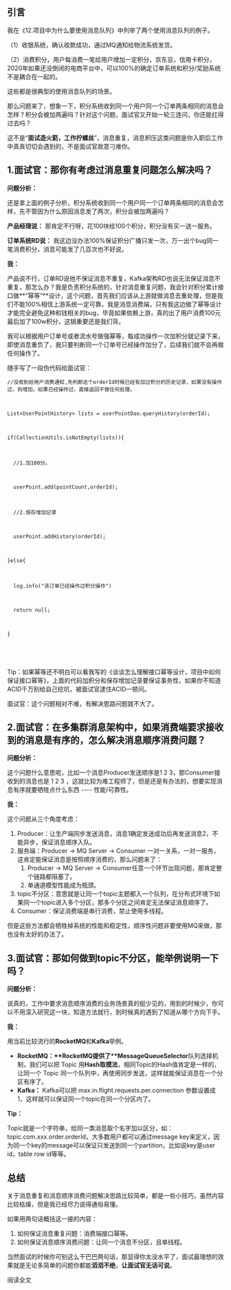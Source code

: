 ## 引言

我在《12.项目中为什么要使用消息队列》中列举了两个使用消息队列的例子。

（1）收银系统，确认收款成功，通过MQ通知给物流系统发货。

（2）消费积分，用户每消费一笔给用户增加一定积分，京东豆，信用卡积分，2020年如果还没倒闭的电商平台中，可以100%的确定订单系统和积分/奖励系统不是耦合在一起的。

这些都是很典型的使用消息队列的场景。

那么问题来了，想象一下，积分系统收到同一个用户同一个订单两条相同的消息会怎样？积分会被加两遍吗？针对这个问题，面试官又开始一轮三连问，你还能扛得过去吗？

这不是“**面试造火箭，工作拧螺丝**”，消息重复，消息积压这类问题是你入职后工作中真真切切会遇到的，不是面试官故意刁难你。



##  

## 1.面试官：那你有考虑过**消息重复**问题怎么解决吗？

**问题分析：**

还是拿上面的例子分析，积分系统收到同一个用户同一个订单两条相同的消息会怎样，先不管因为什么原因消息发了两次，积分会被加两遍吗？

**产品经理说：** 那肯定不行呀，花100块给100个积分，积分没有买一送一服务。

**订单系统RD说：** 我这边没办法100%保证积分广播只发一次，万一出个bug同一笔消费积分，消息可能发了几百次也不好说。

**我：**

产品说不行，订单RD说他不保证消息不重复，Kafka架构RD也说无法保证消息不重复，那怎么办？我是负责积分系统的，针对消息重复问题，我会针对积分累计接口做**“幂等”**设计，这个问题，首先我们应该从上游就做消息去重处理，但是我们不能100%相信上游系统一定可靠，我是消息消费端，只有我这边做了幂等设计才能完全避免这种和钱相关的bug，毕竟如果依赖上游，真的出了用户消费100元最后加了100w积分，这锅重要还是我们背。

我可以根据用户订单号或者流水号做强幂等，每成功操作一次加积分就记录下来，即使消息重负了，我只要判断同一个订单号已经操作加分了，后续我们就不会再做任何操作了。

随手写了一段伪代码给面试官：

```
//没收到给用户消费通知,先判断这个orderId时候已经有加过积分的历史记录，如果没有操作过，则增加。如果已经操作过，直接返回不做任何处理。



List<UserPointHistory> lists = userPointDao.queryHistory(orderId);



if(CollectionUtils.isNotEmpty(lists)){



  //1.加100分。



  userPoint.add(pointCount,orderId);



  //2.保存增加记录



  userPoint.addHistory(orderId);



}else{



  log.info("该订单已经操作过积分操作")



  return null;



}



 
```

Tip：如果幂等还不明白可以看我写的《谈谈怎么理解接口幂等设计，项目中如何保证接口幂等》，上面的代码加积分和保存增加记录要保证事务性，如果你不知道ACID千万别给自己挖坑，被面试官逮住ACID一顿问。

面试官：这个问题相对不难，有解决思路问题就不大了。



##  

## 2.面试官：在多集群消息架构中，如果消费端要求接收到的消息是有序的，怎么解决**消息顺序消费**问题？

**问题分析：**

这个问题什么意思呢，比如一个消息Producer发送顺序是1 2 3，那Consumer接收到的消息也是 1 2 3 ，这就比较为难工程师了，但是还是有办法的，想要实现消息有序就要牺牲点什么东西 ---- 性能/可靠性。

**我：**

这个问题从三个角度考虑：

1. Producer：让生产端同步发送消息，消息1确定发送成功后再发送消息2，不能异步，保证消息顺序入队。
2. 服务端：Producer -> MQ Server -> Consumer 一对一关系，一对一服务，这肯定能保证消息是按照顺序消费的，那么问题来了：
   1. Producer -> MQ Server -> Consumer任意一个环节出现问题，那肯定整个链路都阻塞了。
   2. 单通道模型性能成为瓶颈。
3. topic不分区：意思就是让同一个topic主题都入一个队列，在分布式环境下如果同一个topic进入多个分区，那多个分区之间肯定无法保证消息顺序了。
4. Consumer：保证消费端是串行消费，禁止使用多线程。

但是这些方法都会牺牲掉系统的性能和稳定性，顺序性问题非要使用MQ来做，那也没有太好的办法了。



##  

## 3.面试官：那如何做到topic不分区，能举例说明一下吗？

**问题分析：**

说真的，工作中要求消息顺序消费的业务场景真的挺少见的，用到的时候少，你可以不用深入研究这一块，知道方法就行，到时候真的遇到了知道从哪个方向下手。

**我：**

用当前比较流行的**RocketMQ**和**Kafka**举例。

- **RocketMQ：\**RocketMQ提供了\**MessageQueueSelector**队列选择机制，我们可以把 Topic 用**Hash取模法**，相同Topic的Hash值肯定是一样的，让同一个 Topic 同一个队列中，再使用同步发送，这样就能保证消息在一个分区有序了。
- **Kafka：** Kafka可以把 max.in.flight.requests.per.connection 参数设置成1，这样就可以保证同一个topic在同一个分区内了。

**Tip：**

Topic就是一个字符串，给同一类消息取个名字加以区分，如：topic.com.xxx.order.orderId，大多数用户都可以通过message key来定义，因为同一个key的message可以保证只发送到同一个partition，比如说key是user id，table row id等等。



##  

## 总结

关于消息重复和消息顺序消费问题解决思路比较简单，都是一些小技巧，虽然内容比较枯燥，但是我已经尽力说得通俗易懂。

如果用两句话概括这一接的内容：

1. 如何保证消息重复问题：消费端接口幂等。
2. 如何保证消息顺序消费问题：让同一个消息不分区，且单线程。

当然面试的时候你可别这么干巴巴两句话，那显得你太没水平了，面试最理想的效果就是无论多简单的问题你都能**滔滔不绝**，**让面试官无话可说**。

阅读全文 